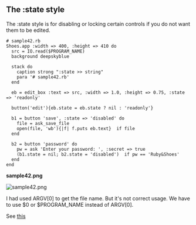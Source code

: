 The :state style
----------------

The :state style is for disabling or locking certain controls if you do not want them to be edited. 

	# sample42.rb
	Shoes.app :width => 400, :height => 410 do
	  src = IO.read($PROGRAM_NAME)
	  background deepskyblue
	  
	  stack do
	    caption strong ":state >> string"
	    para '# sample42.rb'
	  end
	  
	  eb = edit_box :text => src, :width => 1.0, :height => 0.75, :state => 'readonly'
	  
	  button('edit'){eb.state = eb.state ? nil : 'readonly'}
	  
	  b1 = button 'save', :state => 'disabled' do
	    file = ask_save_file
	    open(file, 'wb'){|f| f.puts eb.text}  if file
	  end
	  
	  b2 = button 'password' do
	    pw = ask 'Enter your password: ', :secret => true
	    (b1.state = nil; b2.state = 'disabled')  if pw == 'Ruby&Shoes'
	  end
	end


**sample42.png**

![sample42.png](http://www.rin-shun.com/rubylearning/shoes/shoes_tutorial_html/images/sample42.png) <!-- patch -->


I had used ARGV[0] to get the file name. But it's not correct usage.
We have to use $0 or $PROGRAM\_NAME instead of ARGV[0].

See [this](http://www.mail-archive.com/shoes@code.whytheluckystiff.net/msg02666.html)
